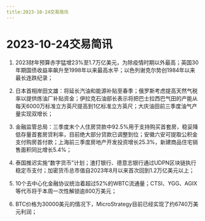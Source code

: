 ```yaml
---
title:2023-10-24交易简讯
---
```

# 2023-10-24交易简讯
1. 2023财年预算赤字猛增23%至1.7万亿美元，为除疫情时期以外最高；英国30年期国债收益率飙升至1998年以来最高水平；以色列谢克尔势创1984年以来最长连跌纪录；

2. 日本首相岸田文雄：将延长汽油和能源补贴至春季；俄罗斯考虑提高天然气税率以提供炼油厂补贴资金；伊拉克石油部长表示将把巴士拉西巴气田的产能从每天6000万标准立方英尺提高到1亿标准立方英尺；大庆油田前三季度油气产量实现双增长；

3. 金融监管总局：三季度末个人住房贷款中92.5%用于支持购买首套房，稳妥降低存量首套房贷利率，目前绝大部分贷款已调整到位；安徽六安可提取公积金支付购房首付款；上海前三季度房地产开发投资增长25.3%，新建商品住宅销售面积同比增长5.4%；

4. 泰国推迟实施“数字货币”计划；渣打银行、德意志银行通过UDPN区块链执行稳定币支付；加密货币总市值自2023年8月以来首次回到1.2万亿美元以上；

5. 10个去中心化金融协议统治着超过52%的WBTC流通量；CTSI、YGG、AGIX等代币将于本周一次性解锁逾800万美元；

6. BTC价格为30000美元的情况下，MicroStrategy目前已经实现了约6740万美元利润；